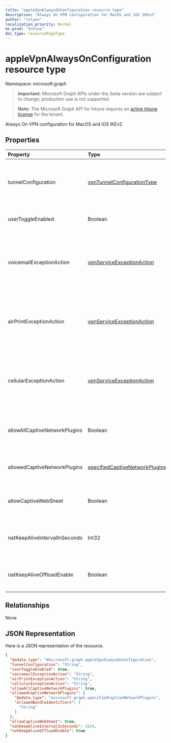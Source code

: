 ```yaml
---
title: "appleVpnAlwaysOnConfiguration resource type"
description: "Always On VPN configuration for MacOS and iOS IKEv2"
author: "rolyon"
localization_priority: Normal
ms.prod: "Intune"
doc_type: resourcePageType
---
```


# appleVpnAlwaysOnConfiguration resource type

Namespace: microsoft.graph

> **Important:** Microsoft Graph APIs under the /beta version are subject to change; production use is not supported.

> **Note:** The Microsoft Graph API for Intune requires an [active Intune license](https://go.microsoft.com/fwlink/?linkid=839381) for the tenant.

Always On VPN configuration for MacOS and iOS IKEv2

## Properties
|Property|Type|Description|
|:---|:---|:---|
|tunnelConfiguration|[vpnTunnelConfigurationType](../resources/intune-deviceconfig-vpntunnelconfigurationtype.md)|Determines what connections the specific tunnel configuration applies to. Possible values are: `wifiAndCellular`, `cellular`, `wifi`.|
|userToggleEnabled|Boolean|Allow the user to toggle the VPN configuration using the UI|
|voicemailExceptionAction|[vpnServiceExceptionAction](../resources/intune-deviceconfig-vpnserviceexceptionaction.md)|Determine whether voicemail service will be exempt from the always-on VPN connection. Possible values are: `forceTrafficViaVPN`, `allowTrafficOutside`, `dropTraffic`.|
|airPrintExceptionAction|[vpnServiceExceptionAction](../resources/intune-deviceconfig-vpnserviceexceptionaction.md)|Determine whether AirPrint service will be exempt from the always-on VPN connection. Possible values are: `forceTrafficViaVPN`, `allowTrafficOutside`, `dropTraffic`.|
|cellularExceptionAction|[vpnServiceExceptionAction](../resources/intune-deviceconfig-vpnserviceexceptionaction.md)|Determine whether Cellular service will be exempt from the always-on VPN connection. Possible values are: `forceTrafficViaVPN`, `allowTrafficOutside`, `dropTraffic`.|
|allowAllCaptiveNetworkPlugins|Boolean|Specifies whether traffic from all captive network plugins should be allowed outside the vpn|
|allowedCaptiveNetworkPlugins|[specifiedCaptiveNetworkPlugins](../resources/intune-deviceconfig-specifiedcaptivenetworkplugins.md)|Determines whether all, some, or no non-native captive networking apps are allowed|
|allowCaptiveWebSheet|Boolean|Determines whether traffic from the Websheet app is allowed outside of the VPN|
|natKeepAliveIntervalInSeconds|Int32|Specifies how often in seconds to send a network address translation keepalive package through the VPN|
|natKeepAliveOffloadEnable|Boolean|Enable hardware offloading of NAT keepalive signals when the device is asleep|

## Relationships
None

## JSON Representation
Here is a JSON representation of the resource.
<!-- {
  "blockType": "resource",
  "@odata.type": "microsoft.graph.appleVpnAlwaysOnConfiguration"
}
-->
``` json
{
  "@odata.type": "#microsoft.graph.appleVpnAlwaysOnConfiguration",
  "tunnelConfiguration": "String",
  "userToggleEnabled": true,
  "voicemailExceptionAction": "String",
  "airPrintExceptionAction": "String",
  "cellularExceptionAction": "String",
  "allowAllCaptiveNetworkPlugins": true,
  "allowedCaptiveNetworkPlugins": {
    "@odata.type": "microsoft.graph.specifiedCaptiveNetworkPlugins",
    "allowedBundleIdentifiers": [
      "String"
    ]
  },
  "allowCaptiveWebSheet": true,
  "natKeepAliveIntervalInSeconds": 1024,
  "natKeepAliveOffloadEnable": true
}
```



